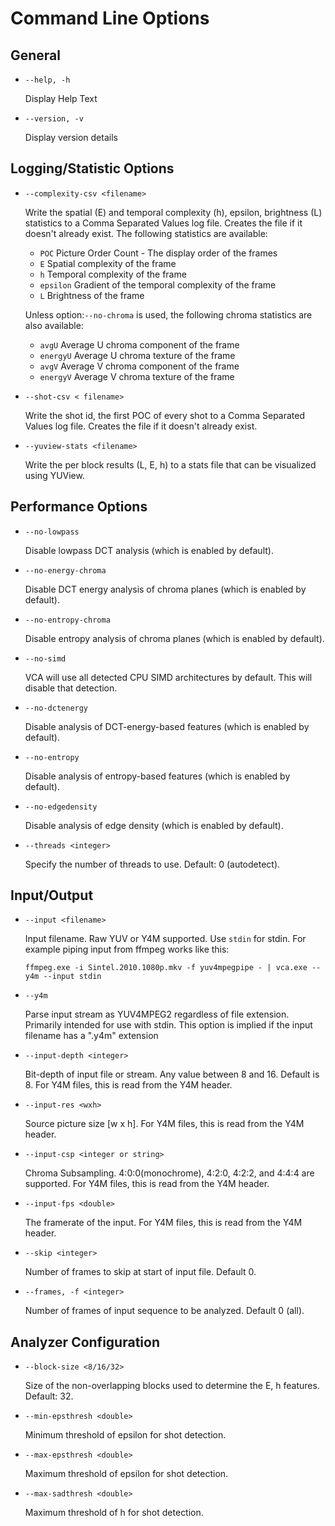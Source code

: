 # Command Line Options

## General

- `--help, -h`

	Display Help Text

- `--version, -v`

	Display version details

## Logging/Statistic Options

- `--complexity-csv <filename>`

	Write the spatial (E) and temporal complexity (h), epsilon, brightness (L) statistics to a Comma Separated Values log file. Creates the file if it doesn't already exist. The following statistics are available:

	- `POC` Picture Order Count - The display order of the frames
	- `E` Spatial complexity of the frame
	- `h` Temporal complexity of the frame
	- `epsilon` Gradient of the temporal complexity of the frame
	- `L` Brightness of the frame

	Unless option:`--no-chroma` is used, the following chroma statistics are also available:

	- `avgU` Average U chroma component of the frame
	- `energyU` Average U chroma texture of the frame
	- `avgV` Average V chroma component of the frame
	- `energyV` Average V chroma texture of the frame

- `--shot-csv < filename>`

	Write the shot id, the first POC of every shot to a Comma Separated Values log file. Creates the file if it doesn't already exist.

- `--yuview-stats <filename>`

	Write the per block results (L, E, h) to a stats file that can be visualized using YUView.

## Performance Options

- `--no-lowpass`

	Disable lowpass DCT analysis (which is enabled by default).

- `--no-energy-chroma`

	Disable DCT energy analysis of chroma planes (which is enabled by default).

- `--no-entropy-chroma`

	Disable entropy analysis of chroma planes (which is enabled by default).
	
- `--no-simd`

	VCA will use all detected CPU SIMD architectures by default. This will disable that detection.

- `--no-dctenergy`

	Disable analysis of DCT-energy-based features (which is enabled by default).

- `--no-entropy`

	Disable analysis of entropy-based features (which is enabled by default).

- `--no-edgedensity`

	Disable analysis of edge density (which is enabled by default).

- `--threads <integer>`

	Specify the number of threads to use. Default: 0 (autodetect).
	
## Input/Output

- `--input <filename>`

	Input filename. Raw YUV or Y4M supported. Use `stdin` for stdin. For example piping input from ffmpeg works like this:

	```
	ffmpeg.exe -i Sintel.2010.1080p.mkv -f yuv4mpegpipe - | vca.exe --y4m --input stdin
	```

- `--y4m`

	Parse input stream as YUV4MPEG2 regardless of file extension. Primarily intended for use with stdin. This option is implied if the input filename has a ".y4m" extension

- `--input-depth <integer>`
 
	Bit-depth of input file or stream. Any value between 8 and 16. Default is 8. For Y4M files, this is read from the Y4M header.

- `--input-res <wxh>`

	Source picture size [w x h]. For Y4M files, this is read from the Y4M header.

- `--input-csp <integer or string>`

	Chroma Subsampling. 4:0:0(monochrome), 4:2:0, 4:2:2, and 4:4:4 are supported. For Y4M files, this is read from the Y4M header.

- `--input-fps <double>`

	The framerate of the input. For Y4M files, this is read from the Y4M header.

- `--skip <integer>`

	Number of frames to skip at start of input file. Default 0.

- `--frames, -f <integer>`
 
	Number of frames of input sequence to be analyzed. Default 0 (all).

## Analyzer Configuration

- `--block-size <8/16/32>` 

	Size of the non-overlapping blocks used to determine the E, h features. Default: 32.

- `--min-epsthresh <double>` 

	Minimum threshold of epsilon for shot detection.

- `--max-epsthresh <double>`
 
	Maximum threshold of epsilon for shot detection.

- `--max-sadthresh <double>`
 
	Maximum threshold of h for shot detection.
